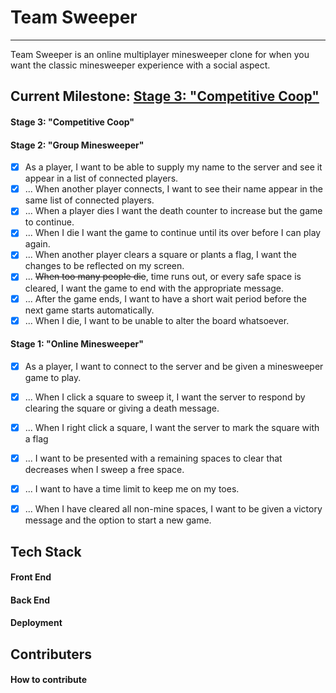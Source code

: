 # Team Sweeper
***


Team Sweeper is an online multiplayer minesweeper clone for when you want the classic minesweeper experience with a social aspect.

## Current Milestone: [Stage 3: "Competitive Coop"](#stage-3-%22competitive-coop%22)
#### Stage 3: "Competitive Coop"
#### Stage 2: "Group Minesweeper"
- [x] As a player, I want to be able to supply my name to the server and see it appear in a list of connected players.
- [x] ... When another player connects, I want to see their name appear in the same list of connected players.
- [x] ... When a player dies I want the death counter to increase but the game to continue.
- [x] ... When I die I want the game to continue until its over before I can play again.
- [x] ... When another player clears a square or plants a flag, I want the changes to be reflected on my screen.
- [x] ... ~~When too many people die~~, time runs out, or every safe space is cleared, I want the game to end with the appropriate message.
- [x] ... After the game ends, I want to have a short wait period before the next game starts automatically.
- [x] ... When I die, I want to be unable to alter the board whatsoever.
#### Stage 1: "Online Minesweeper"
- [x] As a player, I want to connect to the server and be given a minesweeper game to play.
- [x] ... When I click a square to sweep it, I want the server to respond by clearing the square or giving a death message.
- [x] ... When I right click a square, I want the server to mark the square with a flag
- [x] ... I want to be presented with a remaining spaces to clear that decreases when I sweep a free space.
- [x] ... I want to have a time limit to keep me on my toes.
- [x] ... When I have cleared all non-mine spaces, I want to be given a victory message and the option to start a new game.


## Tech Stack
#### Front End
#### Back End
#### Deployment

## Contributers
#### How to contribute
